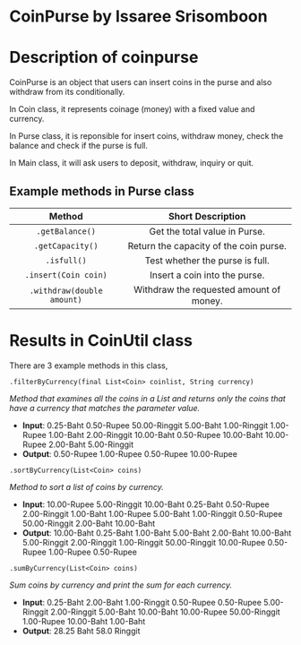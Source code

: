 # CoinPurse by Issaree Srisomboon
# Description of coinpurse
CoinPurse is an object that users can insert coins in the purse and also withdraw from its conditionally.

In Coin class, it represents coinage (money) with a fixed value and currency.

In Purse class, it is reponsible for insert coins, withdraw money, check the balance and check if the purse is full.

In Main class, it will ask users to deposit, withdraw, inquiry or quit.
## Example methods in Purse class
| Method | Short Description |
| :----------------------: | :-----------------:
| `.getBalance()`            |  Get the total value in Purse.
| `.getCapacity()`           | Return the capacity of the coin purse.
| `.isfull()`                | Test whether the purse is full.
| `.insert(Coin coin)`       |  Insert a coin into the purse.
| `.withdraw(double amount)` | Withdraw the requested amount of money.
# Results in CoinUtil class
There are 3 example methods in this class,

`.filterByCurrency(final List<Coin> coinlist, String currency)`

*Method that examines all the coins in a List and returns only the coins that have a currency that matches the parameter value.*
- **Input**: 0.25-Baht 0.50-Rupee 50.00-Ringgit 5.00-Baht 1.00-Ringgit 1.00-Rupee 1.00-Baht 2.00-Ringgit 10.00-Baht 0.50-Rupee 10.00-Baht 10.00-Rupee 2.00-Baht 5.00-Ringgit
- **Output**: 0.50-Rupee 1.00-Rupee 0.50-Rupee 10.00-Rupee 

`.sortByCurrency(List<Coin> coins)`

*Method to sort a list of coins by currency.*
- **Input**: 10.00-Rupee 5.00-Ringgit 10.00-Baht 0.25-Baht 0.50-Rupee 2.00-Ringgit 1.00-Baht 1.00-Rupee 5.00-Baht 1.00-Ringgit 0.50-Rupee 50.00-Ringgit 2.00-Baht 10.00-Baht
- **Output**: 10.00-Baht 0.25-Baht 1.00-Baht 5.00-Baht 2.00-Baht 10.00-Baht 5.00-Ringgit 2.00-Ringgit 1.00-Ringgit 50.00-Ringgit 10.00-Rupee 0.50-Rupee 1.00-Rupee 0.50-Rupee

`.sumByCurrency(List<Coin> coins)`

*Sum coins by currency and print the sum for each currency.*
- **Input**: 0.25-Baht 2.00-Baht 1.00-Ringgit 0.50-Rupee 0.50-Rupee 5.00-Ringgit 2.00-Ringgit 5.00-Baht 10.00-Baht 10.00-Rupee 50.00-Ringgit 1.00-Rupee 10.00-Baht 1.00-Baht
- **Output**: 28.25 Baht 58.0 Ringgit
